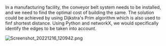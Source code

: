 In a manufacturing facility, the conveyor belt system needs to be installed, and we need to find the optimal cost of building the same. The solution could be achieved by using Dijkstra's Prim algorithm which is also used to finf shortest distance.
Using Python and networkX, we would specifically identify the edges to be taken into account.

![Screenshot_20221216_120942.png](attachment:Screenshot_20221216_120942.png)
